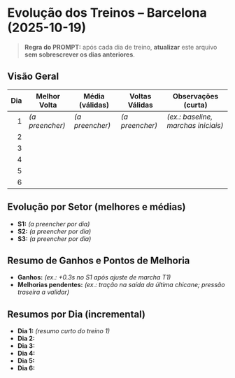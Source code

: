 # Evolução dos Treinos – Barcelona (2025-10-19)

> **Regra do PROMPT:** após cada dia de treino, **atualizar** este arquivo **sem sobrescrever os dias anteriores**.

## Visão Geral
| Dia | Melhor Volta | Média (válidas) | Voltas Válidas | Observações (curta) |
|----:|--------------|------------------|----------------|---------------------|
| 1   | *(a preencher)* | *(a preencher)* | *(a preencher)* | *(ex.: baseline, marchas iniciais)* |
| 2   |               |                  |                |                     |
| 3   |               |                  |                |                     |
| 4   |               |                  |                |                     |
| 5   |               |                  |                |                     |
| 6   |               |                  |                |                     |

## Evolução por Setor (melhores e médias)
- **S1:** *(a preencher por dia)*  
- **S2:** *(a preencher por dia)*  
- **S3:** *(a preencher por dia)*

## Resumo de Ganhos e Pontos de Melhoria
- **Ganhos:** *(ex.: +0.3s no S1 após ajuste de marcha T1)*  
- **Melhorias pendentes:** *(ex.: tração na saída da última chicane; pressão traseira a validar)*

## Resumos por Dia (incremental)
- **Dia 1:** *(resumo curto do treino 1)*  
- **Dia 2:**  
- **Dia 3:**  
- **Dia 4:**  
- **Dia 5:**  
- **Dia 6:**  
